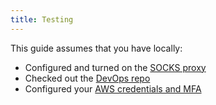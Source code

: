```yaml
---
title: Testing
---
```


This guide assumes that you have locally:

* Configured and turned on the [SOCKS proxy](https://depo-platform-documentation.scrollhelp.site/getting-started/Internal-tools-access-via-SOCKS-proxy.1821081710.html)
* Checked out the [DevOps repo](https://github.com/department-of-veterans-affairs/devops)
* Configured your [AWS credentials and MFA](https://github.com/department-of-veterans-affairs/devops#setup)
